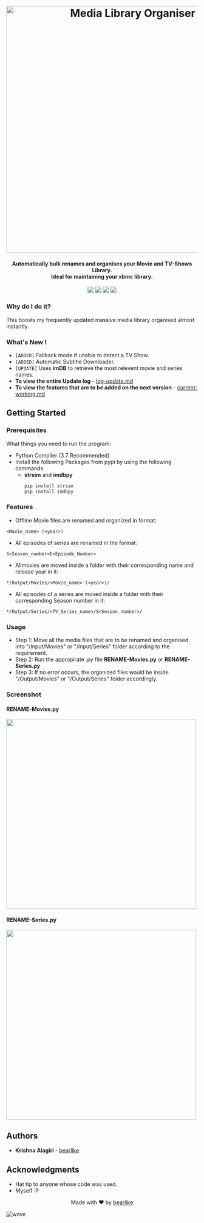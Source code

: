 <h1 align="center">
  <br>
  <img src="http://cdn.thekrishna.in/img/common/mlo.png" alt="Media Library Organiser" width="650">
  <br>
</h1>

<h4 align="center">Automatically bulk renames and organises your Movie and TV-Shows Library.<br>Ideal for maintaining your xbmc library.</h4>

<p align="center">
  <a href="https://www.python.org"><img src="https://img.shields.io/badge/language-python-blue.svg?style=flat"></a>
  <a href="https://github.com/KrishnaAlagiri/Media-Library-Organiser/releases/tag/v1.3-a1"><img src="https://img.shields.io/badge/release-v1.3.0--a1-orange.svg?style=flat"></a>
  <a href="#"><img src="https://img.shields.io/github/last-commit/KrishnaAlagiri/Media-Library-Organiser.svg"></a>
  <a href="/LICENSE.md"><img src="https://img.shields.io/github/license/KrishnaAlagiri/Media-Library-Organiser.svg?color=blue"></a>
</p>


### Why do I do it?
This boosts my frequently updated massive media library organised almost instantly.


### What's New !
- `[ADDED]` Fallback mode if unable to detect a TV Show.
- `[ADDED]` Automatic Subtitle Downloader.
- `[UPDATE]` Uses **imDB** to retrieve the most relevent movie and series names.
- **To view the entire Update log** - [log-update.md](https://github.com/KrishnaAlagiri/Media-Library-Organiser/blob/master/log-update.md)
- **To view the features that are to be added on the next version** - [current-working.md](https://github.com/KrishnaAlagiri/Media-Library-Organiser/blob/master/current-working.md)


## Getting Started

### Prerequisites
What things you need to run the program:
- Python Compiler (3.7 Recommended)
- Install the following Packages from pypi by using the following commands:
  - **strsim** and **imdbpy**
    ```bash
    pip install strsim
    pip install imdbpy
    ```

### Features
-  Offline Movie files are renamed and organized in format:
```
<Movie_name> (<year>)
```

- All episodes of series are renamed in the format:
```
S<Season_number>E<Episode_Number>
```

- Allmovies are moved inside a folder with their corresponding name and release year in it:
```
*/Output/Movies/<Movie_name> (<year>)/
```


- All episodes of a series are moved inside a folder with their corresponding Season number in it:
```
*/Output/Series/<TV_Series_name>/S<Season_number>/
```

### Usage
* Step 1: Move all the media files that are to be renamed and organised into "/Input/Movies" or "/Input/Series" folder according to the requirement.
* Step 2: Run the appropirate .py file **RENAME-Movies.py** or **RENAME-Series.py**
* Step 3: If no error occurs, the organized files would be inside "/Output/Movies" or "/Output/Series" folder accordingly.

### Screenshot

#### RENAME-Movies.py
<img src="https://github.com/KrishnaAlagiri/Media-Library-Organiser/raw/master/Screenshots/Movies%20-%20Before%20and%20After.PNG" width="500"/>

#### RENAME-Series.py
<img src="https://github.com/KrishnaAlagiri/Media-Library-Organiser/raw/master/Screenshots/TV%20Shows%20-%20Before%20and%20After.PNG" width="500"/>

## Authors
* **Krishna Alagiri** - [bearlike](https://github.com/bearlike/)

## Acknowledgments
* Hat tip to anyone whose code was used.
* Myself :P


<p align="center">
  Made with ❤️ by <a href="https://github.com/bearlike">bearlike</a>
</p>

![wave](http://cdn.thekrishna.in/img/common/border.png)
